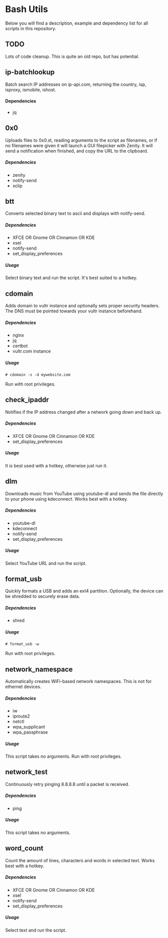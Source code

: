 # Bash Utils
Below you will find a description, example and dependency list for all scripts in this repository.

## TODO
Lots of code cleanup. This is quite an old repo, but has potential.

## ip-batchlookup
Batch search IP addresses on ip-api.com, returning the country, isp, isproxy, ismobile, ishost.

#### Dependencies
- jq

## 0x0
Uploads files to 0x0.st, reading arguments to the script as filenames, or if no filenames were given it will launch a GUI filepicker with Zenity. It will send a notification when finished, and copy the URL to the clipboard.

##### Dependencies
- zenity
- notify-send
- xclip

## btt
Converts selected binary text to ascii and displays with notify-send.

##### Dependencies
- XFCE OR Gnome OR Cinnamon OR KDE
- xsel
- notify-send
- set_display_preferences

##### Usage
Select binary text and run the script. It's best suited to a hotkey.

## cdomain
Adds domain to vultr instance and optionally sets proper security headers. The DNS must be pointed towards your vultr instance beforehand.

##### Dependencies
- nginx
- jq
- certbot
- vultr.com instance

##### Usage
```
# cdomain -s -d mywebsite.com
```
Run with root privileges.

## check_ipaddr
Notifies if the IP address changed after a network going down and back up.

##### Dependencies
- XFCE OR Gnome OR Cinnamon OR KDE
- set_display_preferences

##### Usage
It is best used with a hotkey, otherwise just run it.

## dlm
Downloads music from YouTube using youtube-dl and sends the file directly to your phone using kdeconnect. Works best with a hotkey.

##### Dependencies
- youtube-dl
- kdeconnect
- notify-send
- set_display_preferences

##### Usage
Select YouTube URL and run the script.

## format_usb
Quickly formats a USB and adds an ext4 partition. Optionally, the device can be shredded to securely erase data.

##### Dependencies
- shred

##### Usage
```
# format_usb -w
```
Run with root privileges.

## network_namespace
Automatically creates WiFi-based network namespaces. This is not for ethernet devices.

##### Dependencies
- iw
- iproute2
- netctl
- wpa_supplicant
- wpa_passphrase

##### Usage
This script takes no arguments.
Run with root privileges.

## network_test
Continuously retry pinging 8.8.8.8 until a packet is received.

##### Dependencies
- ping

##### Usage
This script takes no arguments.

## word_count
Count the amount of lines, characters and words in selected text. Works best with a hotkey.

##### Dependencies
- XFCE OR Gnome OR Cinnamon OR KDE
- xsel
- notify-send
- set_display_preferences

##### Usage
Select text and run the script.
